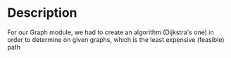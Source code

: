# Description
For our Graph module, we had to create an algorithm (Dijkstra's one) in order to determine on given graphs, which is the least expensive (feasible) path
